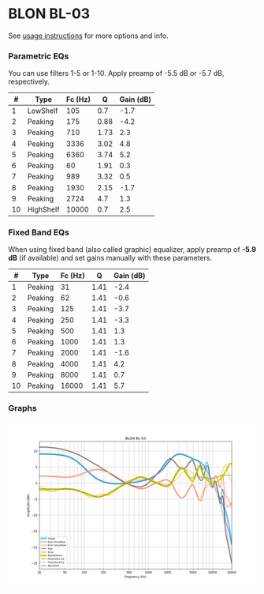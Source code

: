 # BLON BL-03
See [usage instructions](https://github.com/jaakkopasanen/AutoEq#usage) for more options and info.

### Parametric EQs
You can use filters 1-5 or 1-10. Apply preamp of -5.5 dB or -5.7 dB, respectively.

|   # | Type      |   Fc (Hz) |    Q |   Gain (dB) |
|-----|-----------|-----------|------|-------------|
|   1 | LowShelf  |       105 | 0.7  |        -1.7 |
|   2 | Peaking   |       175 | 0.88 |        -4.2 |
|   3 | Peaking   |       710 | 1.73 |         2.3 |
|   4 | Peaking   |      3336 | 3.02 |         4.8 |
|   5 | Peaking   |      6360 | 3.74 |         5.2 |
|   6 | Peaking   |        60 | 1.91 |         0.3 |
|   7 | Peaking   |       989 | 3.32 |         0.5 |
|   8 | Peaking   |      1930 | 2.15 |        -1.7 |
|   9 | Peaking   |      2724 | 4.7  |         1.3 |
|  10 | HighShelf |     10000 | 0.7  |         2.5 |

### Fixed Band EQs
When using fixed band (also called graphic) equalizer, apply preamp of **-5.9 dB** (if available) and set gains manually with these parameters.

|   # | Type    |   Fc (Hz) |    Q |   Gain (dB) |
|-----|---------|-----------|------|-------------|
|   1 | Peaking |        31 | 1.41 |        -2.4 |
|   2 | Peaking |        62 | 1.41 |        -0.6 |
|   3 | Peaking |       125 | 1.41 |        -3.7 |
|   4 | Peaking |       250 | 1.41 |        -3.3 |
|   5 | Peaking |       500 | 1.41 |         1.3 |
|   6 | Peaking |      1000 | 1.41 |         1.3 |
|   7 | Peaking |      2000 | 1.41 |        -1.6 |
|   8 | Peaking |      4000 | 1.41 |         4.2 |
|   9 | Peaking |      8000 | 1.41 |         0.7 |
|  10 | Peaking |     16000 | 1.41 |         5.7 |

### Graphs
![](./BLON%20BL-03.png)
